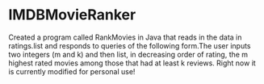 # IMDBMovieRanker
Created a program called RankMovies in Java that reads in the data in ratings.list and responds to queries of the following form.The user inputs two integers (m and k) and then list, in decreasing order of rating, the m highest rated movies among those that had at least k reviews. Right now it is currently modified for personal use! 
